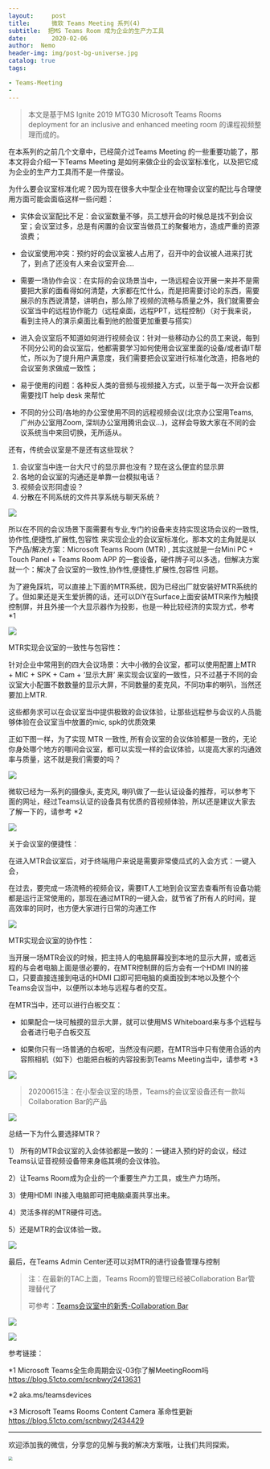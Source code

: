 ```yaml
---
layout:     post
title:      微软 Teams Meeting 系列(4) 
subtitle:  把MS Teams Room 成为企业的生产力工具
date:       2020-02-06
author:  Nemo
header-img: img/post-bg-universe.jpg
catalog: true
tags:

- Teams-Meeting
- 
---
```


> 本文是基于MS Ignite 2019 MTG30 Microsoft Teams Rooms deployment for an inclusive and enhanced meeting room 的课程视频整理而成的。

在本系列的之前几个文章中，已经简介过Teams Meeting 的一些重要功能了，那本文将会介绍一下Teams Meeting 是如何来做企业的会议室标准化，以及把它成为企业的生产力工具而不是一件摆设。

为什么要会议室标准化呢？因为现在很多大中型企业在物理会议室的配比与合理使用方面可能会面临这样一些问题：

- 实体会议室配比不足：会议室数量不够，员工想开会的时候总是找不到会议室；会议室过多，总是有闲置的会议室当做员工的聚餐地方，造成严重的资源浪费；

- 会议室使用冲突：预约好的会议室被人占用了，召开中的会议被人进来打扰了，到点了还没有人来会议室开会….

- 需要一场协作会议：在实际的会议场景当中，一场远程会议开展一来并不是需要把大家的面看得如何清楚，大家都在忙什么，而是把需要讨论的东西，需要展示的东西说清楚，讲明白，那么除了视频的流畅与质量之外，我们就需要会议室当中的远程协作能力（远程桌面，远程PPT，远程控制）（对于我来说，看到主持人的演示桌面比看到他的脸蛋更加重要与搭实）

- 进入会议室后不知道如何进行视频会议：针对一些移动办公的员工来说，每到不同分公司的会议室后，他都需要学习如何使用会议室里面的设备/或者请IT帮忙，所以为了提升用户满意度，我们需要把会议室进行标准化改造，把各地的会议室务求做成一致性；

- 易于使用的问题：各种反人类的音频与视频接入方式，以至于每一次开会议都需要找IT help desk 来帮忙

- 不同的分公司/各地的办公室使用不同的远程视频会议(北京办公室用Teams, 广州办公室用Zoom, 深圳办公室用腾讯会议…)，这样会导致大家在不同的会议系统当中来回切换，无所适从。

还有，传统会议室是不是还有这些现状？

1. 会议室当中连一台大尺寸的显示屏也没有？现在这么便宜的显示屏
2. 各地的会议室的沟通还是单靠一台模拟电话？
3. 视频会议形同虚设？
4. 分散在不同系统的文件共享系统与聊天系统？

![](https://cdn.jsdelivr.net/gh/tangx007/tangx007.github.io/img/p1111141839b942f995e7d74739d6d7ad5cf46.png)

所以在不同的会议场景下面需要有专业,专门的设备来支持实现这场会议的一致性,协作性,便捷性,扩展性,包容性 来实现企业的会议室标准化，那本文的主角就是以下产品/解决方案：Microsoft Teams Room (MTR) , 其实这就是一台Mini PC + Touch Panel + Teams Room APP  的一套设备，硬件牌子可以多选，但解决方案就一个：解决了会议室的一致性,协作性,便捷性,扩展性,包容性 问题。

为了避免踩坑，可以直接上下面的MTR系统，因为已经出厂就安装好MTR系统的了。但如果还是天生爱折腾的话，还可以DIY在Surface上面安装MTR来作为触摸控制屏，并且外接一个大显示器作为投影，也是一种比较经济的实现方式，参考 *1

![](https://cdn.jsdelivr.net/gh/tangx007/tangx007.github.io/img/p22223a651040c1c9d32bd329f32e01b10c07.png)

MTR实现会议室的一致性与包容性：

针对企业中常用到的四大会议场景：大中小微的会议室，都可以使用配置上MTR + MIC + SPK + Cam + ‘显示大屏’ 来实现会议室的一致性，只不过基于不同的会议室大小配置不数数量的显示大屏，不同数量的麦克风，不同功率的喇叭，当然还要加上MTR.

这些都务求可以在会议室当中提供极致的会议体验，让那些远程参与会议的人员能够体验在会议室当中放置的mic, spk的优质效果

正如下图一样，为了实现 MTR 一致性, 所有会议室的会议体验都是一致的，无论你身处哪个地方的哪间会议室，都可以实现一样的会议体验，以提高大家的沟通效率与质量，这不就是我们需要的吗？

![](https://cdn.jsdelivr.net/gh/tangx007/tangx007.github.io/img/p33389e15565a25eb3fe8ec36fac791978a7.png)

微软已经为一系列的摄像头, 麦克风, 喇叭做了一些认证设备的推荐，可以参考下面的网址，经过Teams认证的设备具有优质的音视频体验，所以还是建议大家去了解一下的，请参考 *2

![](https://cdn.jsdelivr.net/gh/tangx007/tangx007.github.io/img/p40c0458f05e6c34e61cc83c92d07c1b59.png)

关于会议室的便捷性：

在进入MTR会议室后，对于终端用户来说是需要非常傻瓜式的入会方式：一键入会，

在过去，要完成一场流畅的视频会议，需要IT人工地到会议室去查看所有设备功能都是运行正常使用的，那现在通过MTR的一键入会，就节省了所有人的时间，提高效率的同时，也方便大家进行日常的沟通工作

![](https://cdn.jsdelivr.net/gh/tangx007/tangx007.github.io/img/p55559800727a0f40ded31cd21af594fe64df.png)

MTR实现会议室的协作性：

当开展一场MTR会议的时候，把主持人的电脑屏幕投到本地的显示大屏，或者远程的与会者电脑上面是很必要的，在MTR控制屏的后方会有一个HDMI IN的接口，只要直接连接到电话的HDMI 口即可把电脑的桌面投到本地以及整个个Teams会议当中，以便所以本地与远程与者的交互。

在MTR当中，还可以进行白板交互：

- 如果配合一块可触摸的显示大屏，就可以使用MS Whiteboard来与多个远程与会者进行电子白板交互

- 如果你只有一场普通的白板呢，当然没有问题，在MTR当中只有使用合适的内容照相机（如下）也能把白板的内容投影到Teams Meeting当中，请参考 *3


![](https://cdn.jsdelivr.net/gh/tangx007/tangx007.github.io/img/p6666a1523fb709ef0aae94959a1776afe041.png)

> 20200615注：在小型会议室的场景，Teams的会议室设备还有一款叫Collaboration Bar的产品

![](https://cdn.jsdelivr.net/gh/tangx007/tangx007.github.io/img/p777717f0c070815584b651b280666df22846.png)

总结一下为什么要选择MTR？

1） 所有的MTR会议室的入会体验都是一致的：一键进入预约好的会议，经过Teams认证音视频设备带来身临其境的会议体验。

2）让Teams Room成为企业的一个重要生产力工具，或生产力场所。

3）使用HDMI IN接入电脑即可把电脑桌面共享出来。

4）灵活多样的MTR硬件可选。

5）还是MTR的会议体验一致。

![](https://cdn.jsdelivr.net/gh/tangx007/tangx007.github.io/img/p9999e4af87703c1dcfadb60c8e9d05bda3f6.png)

最后，在Teams Admin Center还可以对MTR的进行设备管理与控制

> 注：在最新的TAC上面，Teams Room的管理已经被Collaboration Bar管理替代了
>
> 可参考：[Teams会议室中的新秀-Collaboration Bar](https://tangx007.github.io/2020/06/11/Teams-CollaBar-X50/
> )

![](https://cdn.jsdelivr.net/gh/tangx007/tangx007.github.io/img/p-106930979751b739a59aee9f58e2f342c4.png)

![](https://cdn.jsdelivr.net/gh/tangx007/tangx007.github.io/img/p-11f861871eba28ab992d7d42c2ab411cff.png)

参考链接：

*1 Microsoft Teams全生命周期会议-03你了解MeetingRoom吗 https://blog.51cto.com/scnbwy/2413631

*2 aka.ms/teamsdevices

*3 Microsoft Teams Rooms Content Camera 革命性更新 https://blog.51cto.com/scnbwy/2434429

------

欢迎添加我的微信，分享您的见解与我的解决方案哦，让我们共同探索。

<img src="https://cdn.jsdelivr.net/gh/tangx007/tangx007.github.io/img/nemo-qrcode.jpg" style="zoom:50%;" />